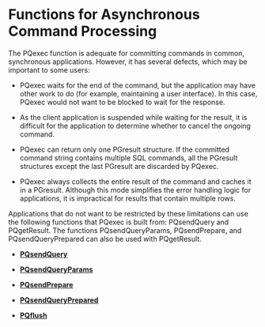 # Functions for Asynchronous Command Processing<a name="EN-US_TOPIC_0242380581"></a>

The PQexec function is adequate for committing commands in common, synchronous applications. However, it has several defects, which may be important to some users:

-   PQexec waits for the end of the command, but the application may have other work to do \(for example, maintaining a user interface\). In this case, PQexec would not want to be blocked to wait for the response.

-   As the client application is suspended while waiting for the result, it is difficult for the application to determine whether to cancel the ongoing command.

-   PQexec can return only one PGresult structure. If the committed command string contains multiple SQL commands, all the PGresult structures except the last PGresult are discarded by PQexec.

-   PQexec always collects the entire result of the command and caches it in a PGresult. Although this mode simplifies the error handling logic for applications, it is impractical for results that contain multiple rows.


Applications that do not want to be restricted by these limitations can use the following functions that PQexec is built from: PQsendQuery and PQgetResult. The functions PQsendQueryParams, PQsendPrepare, and PQsendQueryPrepared can also be used with PQgetResult.

-   **[PQsendQuery](pqsendquery.md)**  

-   **[PQsendQueryParams](pqsendqueryparams.md)**  

-   **[PQsendPrepare](pqsendprepare.md)**  

-   **[PQsendQueryPrepared](pqsendqueryprepared.md)**  

-   **[PQflush](pqflush.md)**  


